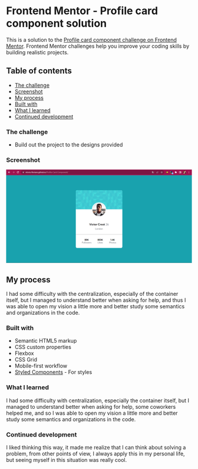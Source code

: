 # Frontend Mentor - Profile card component solution

This is a solution to the [Profile card component challenge on Frontend Mentor](https://www.frontendmentor.io/challenges/profile-card-component-cfArpWshJ). Frontend Mentor challenges help you improve your coding skills by building realistic projects. 

## Table of contents

  - [The challenge](#the-challenge)
  - [Screenshot](#screenshot)
  - [My process](#my-process)
  - [Built with](#built-with)
  - [What I learned](#what-i-learned)
  - [Continued development](#continued-development)

### The challenge

- Build out the project to the designs provided

### Screenshot

![](./src/images/screenshot-new.png)


## My process

I had some difficulty with the centralization, especially of the container itself, but I managed to understand better when asking for help, and thus I was able to open my vision a little more and better study some semantics and organizations in the code.

### Built with

- Semantic HTML5 markup
- CSS custom properties
- Flexbox
- CSS Grid
- Mobile-first workflow
- [Styled Components](https://styled-components.com/) - For styles

### What I learned

I had some difficulty with centralization, especially the container itself, but I managed to understand better when asking for help, some coworkers helped me, and so I was able to open my vision a little more and better study some semantics and organizations in the code.

### Continued development

I liked thinking this way, it made me realize that I can think about solving a problem, from other points of view, I always apply this in my personal life, but seeing myself in this situation was really cool.
